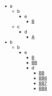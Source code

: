 * a
	* b
		* e
			* [B](a.b.e) <!-- 2, bad --> <!-- {"path": "a/b/e"} -->
	* c
		* d
			* [A](a.c.d) <!-- 1, good --> <!-- {"path": "a/c/d"} -->
* b
	* b
		* e
			* [B](a.b.e) <!-- 2, bad --> <!-- {"path": "b/b/e"} -->
			* [BB](a.b.e) <!-- 1, middle --> <!-- {"path": "b/b/e"} -->
			* d
				* [BB](a.b.e) <!-- bad --> <!-- {"path": "b/b/e/d"} -->
				* [BB6](a.b.e) <!-- 3, bad --> <!-- {"path": "b/b/e/d"} -->
				* [BB7](a.b.e) <!-- 7 --> <!-- {"path": "b/b/e/d"} -->
				* [BB8](a.b.e) <!-- middle, 7 --> <!-- {"path": "b/b/e/d"} -->
